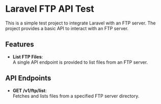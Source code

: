 # Laravel FTP API Test

This is a simple test project to integrate Laravel with an FTP server. The project provides a basic API to interact with an FTP server.

## Features

- **List FTP Files**:  
  A single API endpoint is provided to list files from an FTP server.

## API Endpoints

- **GET /v1/ftp/list**:  
  Fetches and lists files from a specified FTP server directory.
